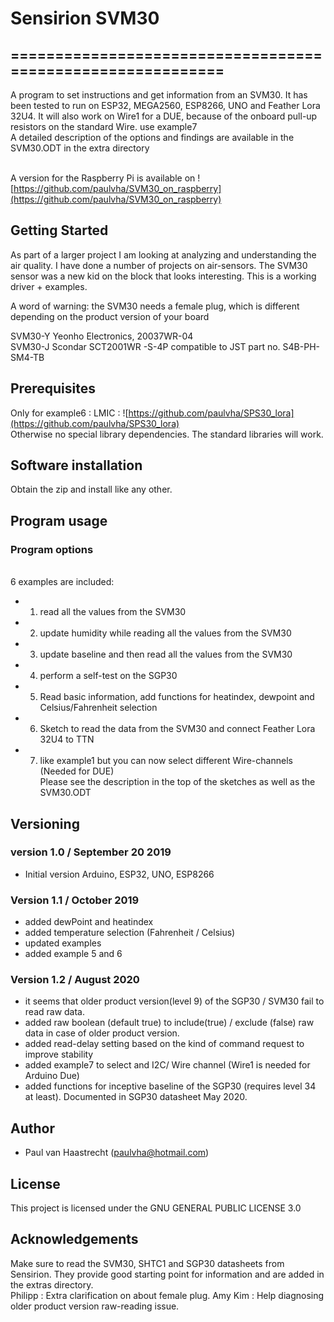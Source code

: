 # Sensirion SVM30

## ===========================================================

A program to set instructions and get information from an SVM30. It has been
tested to run on ESP32, MEGA2560, ESP8266, UNO and Feather Lora 32U4.
It will also work on Wire1 for a DUE, because of the onboard pull-up resistors on the standard Wire. use example7
<br> A detailed description of the options and findings are available in the SVM30.ODT in the extra directory

<br>A version for the Raspberry Pi is available on ![https://github.com/paulvha/SVM30_on_raspberry](https://github.com/paulvha/SVM30_on_raspberry)

## Getting Started
As part of a larger project I am looking at analyzing and understanding the air quality.
I have done a number of projects on air-sensors. The SVM30 sensor was a new kid on the block
that looks interesting. This is a working driver + examples.

A word of warning: the SVM30 needs a female plug, which is different depending on the product version of your board

SVM30-Y  Yeonho Electronics, 20037WR-04 <br>
SVM30-J  Scondar SCT2001WR -S-4P compatible to JST part no. S4B-PH-SM4-TB <br>

## Prerequisites
Only for example6 : LMIC  : ![https://github.com/paulvha/SPS30_lora](https://github.com/paulvha/SPS30_lora)
<br>Otherwise no special library dependencies. The standard libraries will work.

## Software installation
Obtain the zip and install like any other.

## Program usage
### Program options
<br> 6 examples are included:
 - 1. read all the values from the SVM30
 - 2. update humidity while reading all the values from the SVM30
 - 3. update baseline and then read all the values from the SVM30
 - 4. perform a self-test on the SGP30
 - 5. Read basic information, add functions for heatindex, dewpoint and Celsius/Fahrenheit selection
 - 6. Sketch to read the data from the SVM30 and connect Feather Lora 32U4 to TTN
 - 7. like example1 but you can now select different Wire-channels (Needed for DUE)
<br>Please see the description in the top of the sketches as well as the SVM30.ODT

## Versioning

### version 1.0 / September 20 2019
 * Initial version Arduino, ESP32, UNO, ESP8266

### Version 1.1 / October 2019
 * added dewPoint and heatindex
 * added temperature selection (Fahrenheit / Celsius)
 * updated examples
 * added example 5 and 6

### Version 1.2 / August 2020
 * it seems that older product version(level 9) of the SGP30 / SVM30 fail to read raw data.
 * added raw boolean (default true) to include(true) / exclude (false) raw data in case of older product version.
 * added read-delay setting based on the kind of command request to improve stability
 * added example7 to select and I2C/ Wire channel (Wire1 is needed for Arduino Due)
 * added functions for inceptive baseline of the SGP30 (requires level 34 at least). Documented in SGP30 datasheet May 2020.

## Author
 * Paul van Haastrecht (paulvha@hotmail.com)

## License
This project is licensed under the GNU GENERAL PUBLIC LICENSE 3.0

## Acknowledgements
Make sure to read the SVM30, SHTC1 and SGP30 datasheets from Sensirion.
They provide good starting point for information and are added in the extras directory.<br>
Philipp : Extra clarification on about female plug.
Amy Kim : Help diagnosing older product version raw-reading issue.
